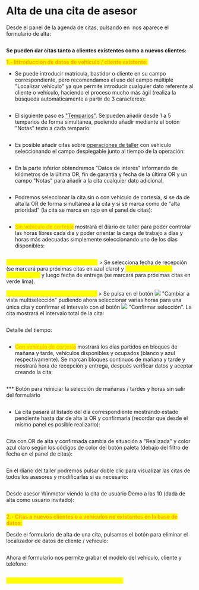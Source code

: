 # Alta de una cita de asesor

Desde el panel de la agenda de citas, pulsando en <img src="../../../../.gitbook/assets/imagen (12) (2) (1).png" alt="" data-size="original"> nos aparece el formulario de alta:

<figure><img src="../../../../.gitbook/assets/imagen (32).png" alt=""><figcaption></figcaption></figure>

**Se pueden dar citas tanto a clientes existentes como a nuevos clientes:**

<mark style="color:orange;">**1.- Introducción de datos de vehículo / cliente existente:**</mark>

* Se puede introducir matrícula, bastidor o cliente en su campo correspondiente, pero recomendamos el uso del campo múltiple "Localizar vehículo" ya que permite introducir cualquier dato referente al cliente o vehículo, haciendo el proceso mucho más ágil (realiza la búsqueda automáticamente a partir de 3 caracteres):

<figure><img src="../../../../.gitbook/assets/imagen (5) (1) (1).png" alt=""><figcaption></figcaption></figure>

* El siguiente paso es ["Temparios"](../temparios.md). Se pueden añadir desde 1 a 5 temparios de forma simultánea, pudiendo añadir mediante el botón "Notas" texto a cada tempario:

<figure><img src="../../../../.gitbook/assets/imagen (4) (1) (4).png" alt=""><figcaption></figcaption></figure>

* Es posible añadir citas sobre [operaciones de taller](../operaciones-de-taller.md) con vehículo seleccionando el campo desplegable junto al tiempo de la operación:

<figure><img src="../../../../.gitbook/assets/imagen (126) (1).png" alt=""><figcaption></figcaption></figure>

* En la parte inferior obtendremos "Datos de interés" informando de kilómetros de la última OR, fin de garantía y fecha de la última OR y un campo "Notas" para añadir a la cita cualquier dato adicional.

<figure><img src="../../../../.gitbook/assets/imagen (107) (3).png" alt=""><figcaption></figcaption></figure>

* Podremos seleccionar la cita sin o con vehículo de cortesía, si se da de alta la OR de forma simultánea a la cita y si se marca como de "alta prioridad" (la cita se marca en rojo en el panel de citas):

<figure><img src="../../../../.gitbook/assets/imagen (5) (2) (2) (1).png" alt=""><figcaption></figcaption></figure>

* <mark style="color:orange;">Sin vehículo de cortesía</mark> mostrará el diario de taller para poder controlar las horas libres cada día y poder orientar la carga de trabajo a días y horas más adecuadas simplemente seleccionando uno de los días disponibles:

<figure><img src="../../../../.gitbook/assets/imagen (3) (1) (1) (4).png" alt=""><figcaption></figcaption></figure>

<mark style="color:yellow;">**OPCIÓN A > Cita con una única hora**</mark> > Se selecciona fecha de recepción (se marcará para próximas citas en azul claro) y <mark style="color:yellow;">**se pulsa en la hora seleccionada**</mark> y luego fecha de entrega (se marcará para próximas citas en verde lima).

<mark style="color:yellow;">**OPCIÓN B > Cita con multiselección**</mark> > Se pulsa en el botón ![](<../../../../.gitbook/assets/imagen (1) (1) (8).png>) "Cambiar a vista multiselección" pudiendo ahora seleccionar varias horas para una única cita y confirmar el intervalo con el botón ![](<../../../../.gitbook/assets/imagen (1) (1) (8) (1) (1).png>) "Confirmar selección". La cita mostrará el intervalo total de la cita:

<figure><img src="../../../../.gitbook/assets/imagen (8) (4).png" alt=""><figcaption></figcaption></figure>

Detalle del tiempo:

<figure><img src="../../../../.gitbook/assets/imagen (120).png" alt=""><figcaption></figcaption></figure>

* <mark style="color:orange;">Con vehículo de cortesía</mark> mostrará los días partidos en bloques de mañana y tarde, vehículos disponibles y ocupados (blanco y azul respectivamente). Se marcan bloques continuos de mañana y tarde y mostrará hora de recepción y entrega, después verificar datos y aceptar creando la cita:

<figure><img src="../../../../.gitbook/assets/imagen (8) (5) (3).png" alt=""><figcaption></figcaption></figure>

\*\*\* Botón para reiniciar la selección de mañanas / tardes y horas sin salir del formulario

<figure><img src="../../../../.gitbook/assets/imagen (116) (3).png" alt=""><figcaption></figcaption></figure>

* La cita pasará al listado del día correspondiente mostrando estado pendiente hasta dar de alta la OR y confirmarla (recordar que desde el mismo panel es posible realizarlo):

<figure><img src="../../../../.gitbook/assets/imagen (16) (2) (1).png" alt=""><figcaption></figcaption></figure>

Cita con OR de alta y confirmada cambia de situación a "Realizada" y color azul claro según los códigos de color del botón paleta (debajo del filtro de fecha en el panel de citas):

<figure><img src="../../../../.gitbook/assets/imagen (3) (3) (1).png" alt=""><figcaption></figcaption></figure>

En el diario del taller podremos pulsar doble clic para visualizar las citas de todos los asesores y modificarlas si es necesario:

<figure><img src="../../../../.gitbook/assets/imagen (124).png" alt=""><figcaption></figcaption></figure>

Desde asesor Winmotor viendo la cita de usuario Demo a las 10 (dada de alta como usuario invitado):

<figure><img src="../../../../.gitbook/assets/imagen (6) (2) (5).png" alt=""><figcaption></figcaption></figure>

<mark style="color:orange;">**2.- Citas a nuevos clientes o a vehículos no existentes en la base de datos:**</mark>

Desde el formulario de alta de una cita, pulsamos el botón para eliminar el localizador de datos de cliente / vehículo:

<figure><img src="../../../../.gitbook/assets/imagen (174).png" alt=""><figcaption></figcaption></figure>

Ahora el formulario nos permite grabar el modelo del vehículo, cliente y teléfono:

<figure><img src="../../../../.gitbook/assets/imagen (2) (9).png" alt=""><figcaption></figcaption></figure>

<mark style="color:yellow;">El resto de la cita se genera igual que el punto 1</mark>
